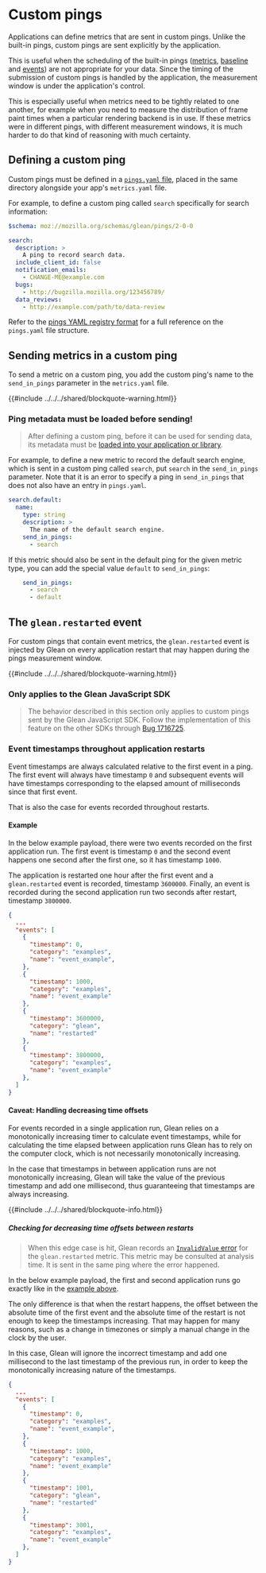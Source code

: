 # Custom pings

Applications can define metrics that are sent in custom pings. Unlike the built-in pings, custom pings are sent explicitly by the application.

This is useful when the scheduling of the built-in pings ([metrics](metrics.html), [baseline](baseline.html) and [events](events.html)) are not appropriate for your data.  Since the timing of the submission of custom pings is handled by the application, the measurement window is under the application's control.

This is especially useful when metrics need to be tightly related to one another, for example when you need to measure the distribution of frame paint times when a particular rendering backend is in use.  If these metrics were in different pings, with different measurement windows, it is much harder to do that kind of reasoning with much certainty.

## Defining a custom ping

Custom pings must be defined in a [`pings.yaml` file](../../reference/yaml/pings.md), placed in the same directory alongside your app's `metrics.yaml` file.

For example, to define a custom ping called `search` specifically for search information:

```YAML
$schema: moz://mozilla.org/schemas/glean/pings/2-0-0

search:
  description: >
    A ping to record search data.
  include_client_id: false
  notification_emails:
    - CHANGE-ME@example.com
  bugs:
    - http://bugzilla.mozilla.org/123456789/
  data_reviews:
    - http://example.com/path/to/data-review
```

Refer to the [pings YAML registry format](../../reference/yaml/pings.md) for a full reference
on the `pings.yaml` file structure.

## Sending metrics in a custom ping

To send a metric on a custom ping, you add the custom ping's name to the `send_in_pings` parameter in the `metrics.yaml` file.

{{#include ../../../shared/blockquote-warning.html}}

### Ping metadata must be loaded before sending!

> After defining a custom ping, before it can be used for sending data, its metadata must be [loaded into your application or library](../../reference/general/register-custom-pings.md).

For example, to define a new metric to record the default search engine, which is sent in a custom ping called `search`, put `search` in the `send_in_pings` parameter.  Note that it is an error to specify a ping in `send_in_pings` that does not also have an entry in `pings.yaml`.

```YAML
search.default:
  name:
    type: string
    description: >
      The name of the default search engine.
    send_in_pings:
      - search
```

If this metric should also be sent in the default ping for the given metric type, you can add the special value `default` to `send_in_pings`:

```YAML
    send_in_pings:
      - search
      - default
```

## The `glean.restarted` event

For custom pings that contain event metrics, the `glean.restarted` event is injected by Glean
on every application restart that may happen during the pings measurement window.

{{#include ../../../shared/blockquote-warning.html}}

### Only applies to the Glean JavaScript SDK

> The behavior described in this section only applies to custom pings sent by
> the Glean JavaScript SDK. Follow the implementation of this feature on the other
> SDKs through [Bug 1716725](https://bugzilla.mozilla.org/show_bug.cgi?id=1716725).

### Event timestamps throughout application restarts

Event timestamps are always calculated relative to the first event in a ping. The first event
will always have timestamp `0` and subsequent events will have timestamps corresponding to the
elapsed amount of milliseconds since that first event.

That is also the case for events recorded throughout restarts.

#### Example

In the below example payload, there were two events recorded on the first application run.
The first event is timestamp `0` and the second event happens one second after the first one,
so it has timestamp `1000`.

The application is restarted one hour after the first event and a `glean.restarted` event is
recorded, timestamp `3600000`. Finally, an event is recorded during the second application run
two seconds after restart, timestamp `3800000`.

```json
{
  ...
  "events": [
    {
      "timestamp": 0,
      "category": "examples",
      "name": "event_example",
    },
    {
      "timestamp": 1000,
      "category": "examples",
      "name": "event_example"
    },
    {
      "timestamp": 3600000,
      "category": "glean",
      "name": "restarted"
    },
    {
      "timestamp": 3800000,
      "category": "examples",
      "name": "event_example"
    },
  ]
}
```

#### Caveat: Handling decreasing time offsets

For events recorded in a single application run, Glean relies on a monotonically increasing timer
to calculate event timestamps, while for calculating the time elapsed between application runs Glean
has to rely on the computer clock, which is not necessarily monotonically increasing.

In the case that timestamps in between application runs are not monotonically increasing, Glean
will take the value of the previous timestamp and add one millisecond, thus guaranteeing that
timestamps are always increasing.

{{#include ../../../shared/blockquote-info.html}}

##### Checking for decreasing time offsets between restarts

> When this edge case is hit, Glean records an [`InvalidValue` error](../error-reporting.md)
> for the `glean.restarted` metric. This metric may be consulted at analysis time.
> It is sent in the same ping where the error happened.

In the below example payload, the first and second application runs go exactly like in the
[example above](#example).

The only difference is that when the restart happens, the offset between the absolute time
of the first event and the absolute time of the restart is not enough to keep the timestamps increasing.
That may happen for many reasons, such as a change in timezones or simply a manual change in the clock
by the user.

In this case, Glean will ignore the incorrect timestamp and add one millisecond to the last timestamp
of the previous run, in order to keep the monotonically increasing nature of the timestamps.

```json
{
  ...
  "events": [
    {
      "timestamp": 0,
      "category": "examples",
      "name": "event_example",
    },
    {
      "timestamp": 1000,
      "category": "examples",
      "name": "event_example"
    },
    {
      "timestamp": 1001,
      "category": "glean",
      "name": "restarted"
    },
    {
      "timestamp": 3001,
      "category": "examples",
      "name": "event_example"
    },
  ]
}
```
